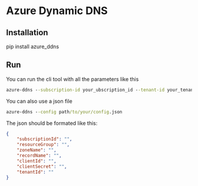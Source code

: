 # Azure Dynamic DNS

## Installation

pip install azure_ddns

## Run

You can run the cli tool with all the parameters like this

```cmd
azure-ddns --subscription-id your_ubscription_id --tenant-id your_tenant_id --client-id your_client_id --client-secret your_client_secret --resource-group your_ressource_group_name --zone your_zone_name --record your_record-name
```

You can also use a json file

```cmd
azure-ddns --config path/to/your/config.json
```

The json should be formated like this:

```json
{
    "subscriptionId": "",
    "resourceGroup": "",
    "zoneName": "",
    "recordName": "",
    "clientId": "",
    "clientSecret": "",
    "tenantId": ""
}
```